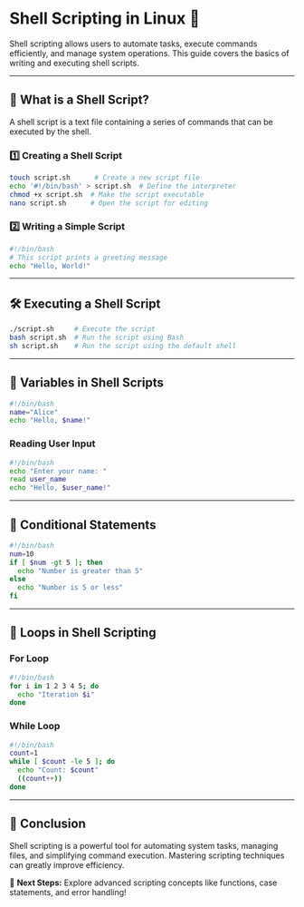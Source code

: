 # Shell Scripting in Linux 🐧

Shell scripting allows users to automate tasks, execute commands efficiently, and manage system operations. This guide covers the basics of writing and executing shell scripts.

---

## 📌 What is a Shell Script?
A shell script is a text file containing a series of commands that can be executed by the shell.

### **1️⃣ Creating a Shell Script**
```bash
touch script.sh      # Create a new script file
echo '#!/bin/bash' > script.sh  # Define the interpreter
chmod +x script.sh  # Make the script executable
nano script.sh      # Open the script for editing
```

### **2️⃣ Writing a Simple Script**
```bash
#!/bin/bash
# This script prints a greeting message
echo "Hello, World!"
```

---

## 🛠️ Executing a Shell Script
```bash
./script.sh     # Execute the script
bash script.sh  # Run the script using Bash
sh script.sh    # Run the script using the default shell
```

---

## 🔄 Variables in Shell Scripts
```bash
#!/bin/bash
name="Alice"
echo "Hello, $name!"
```

### **Reading User Input**
```bash
#!/bin/bash
echo "Enter your name: "
read user_name
echo "Hello, $user_name!"
```

---

## 🔁 Conditional Statements
```bash
#!/bin/bash
num=10
if [ $num -gt 5 ]; then
  echo "Number is greater than 5"
else
  echo "Number is 5 or less"
fi
```

---

## 🔄 Loops in Shell Scripting
### **For Loop**
```bash
#!/bin/bash
for i in 1 2 3 4 5; do
  echo "Iteration $i"
done
```

### **While Loop**
```bash
#!/bin/bash
count=1
while [ $count -le 5 ]; do
  echo "Count: $count"
  ((count++))
done
```

---

## 📌 Conclusion
Shell scripting is a powerful tool for automating system tasks, managing files, and simplifying command execution. Mastering scripting techniques can greatly improve efficiency.

🚀 **Next Steps:** Explore advanced scripting concepts like functions, case statements, and error handling!
